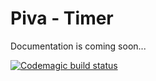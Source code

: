 # Piva - Timer
Documentation is coming soon...

[![Codemagic build status](https://api.codemagic.io/apps/6252bf270f76ba1786d959b5/6252bf270f76ba1786d959b4/status_badge.svg)](https://codemagic.io/apps/6252bf270f76ba1786d959b5/6252bf270f76ba1786d959b4/latest_build)

